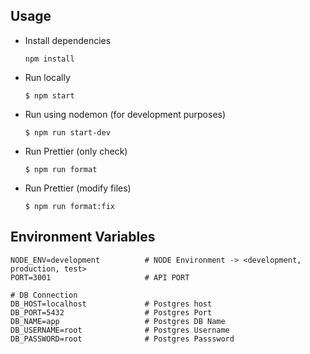 
## Usage
* Install dependencies
	```
	npm install
	```
* Run locally
	```
	$ npm start
	```
* Run using nodemon (for development purposes)
	```
	$ npm run start-dev
	```
* Run Prettier (only check)
	```
	$ npm run format
	```
* Run Prettier (modify files)
	```
	$ npm run format:fix
	```

## Environment Variables
```
NODE_ENV=development          # NODE Environment -> <development, production, test>
PORT=3001                     # API PORT

# DB Connection
DB_HOST=localhost             # Postgres host
DB_PORT=5432                  # Postgres Port
DB_NAME=app                   # Postgres DB Name
DB_USERNAME=root              # Postgres Username
DB_PASSWORD=root              # Postgres Passsword
```
